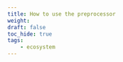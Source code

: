 ```yaml
---
title: How to use the preprocessor
weight:
draft: false
toc_hide: true
tags:
    - ecosystem
---
```

